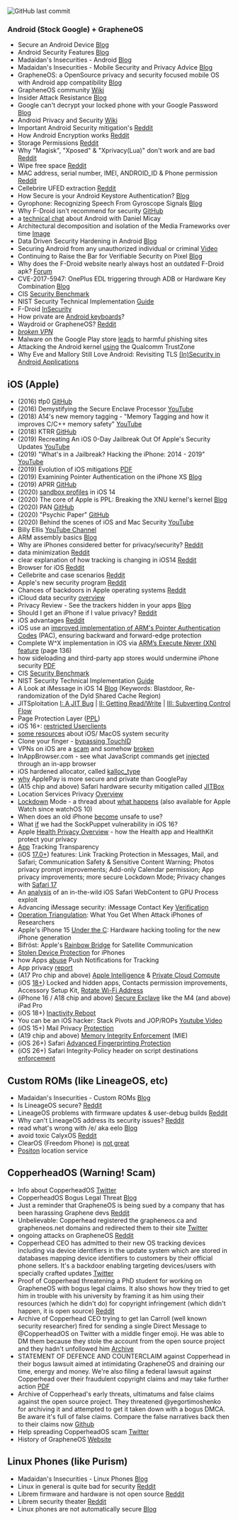 ![GitHub last commit](https://img.shields.io/github/last-commit/beerisgood/Mobile_Security?label=last%20update%3A&style=flat-square)


### Android (Stock Google) + GrapheneOS

 - Secure an Android Device [Blog](https://source.android.com/security)
 - Android Security Features [Blog](https://source.android.com/security/features)
 - Madaidan's Insecurities - Android [Blog](https://madaidans-insecurities.github.io/android.html)
 - Madaidan's Insecurities - Mobile Security and Privacy Advice [Blog](https://madaidans-insecurities.github.io/security-privacy-advice.html#mobile-os)
 - GrapheneOS: a OpenSource privacy and security focused mobile OS with Android app compatibility [Blog](https://grapheneos.org/)
 - GrapheneOS community [Wiki](https://hub.libranet.de/wiki/graphene-os/wiki/Home)
 - Insider Attack Resistance [Blog](https://android-developers.googleblog.com/2018/05/insider-attack-resistance.html)
 - Google can't decrypt your locked phone with your Google Password [Blog](https://support.google.com/android/answer/7663172?hl=en&visit_id=637368692303073503-4208188940&rd=1)
 - Android Privacy and Security [Wiki](https://hub.libranet.de/wiki/and-priv-sec/wiki/Home)
 - Important Android Security mitigation's [Reddit](https://archive.is/aO9yv)
 - How Android Encryption works [Reddit](https://archive.ph/80M8n)
 - Storage Permissions [Reddit](https://archive.ph/0vfL6)
 - Why "Magisk", "Xposed" & "Xprivacy(Lua)" don't work and are bad [Reddit](https://archive.ph/S3Sd9)
 - Wipe free space [Reddit](https://archive.ph/h4fHa)
 - MAC address, serial number, IMEI, ANDROID_ID & Phone permission [Reddit](https://archive.ph/0UHaZ)
 - Cellebrire UFED extraction [Reddit](https://archive.ph/IpKzL)
 - How Secure is your Android Keystore Authentication? [Blog](https://labs.f-secure.com/blog/how-secure-is-your-android-keystore-authentication/)
 - Gyrophone: Recognizing Speech From Gyroscope Signals [Blog](https://crypto.stanford.edu/gyrophone/)
 - Why F-Droid isn't recommend for security [GitHub](https://github.com/GrapheneOS/os_issue_tracker/issues/341#issuecomment-699903065)
 - a [technical chat](https://github.com/madaidans-insecurities/madaidans-insecurities.github.io/issues/1) about Android with Daniel Micay
 - Architectural decomposition and isolation of the Media Frameworks over time [Image](https://1.bp.blogspot.com/-C2DwwKC4hRk/YBMwj0PQgZI/AAAAAAAADhc/za7j8K7zgTs6SbCK6dox8AjWidxRwPbOwCNcBGAsYHQ/s1122/Image%2B%2523%2B2.png)
 - Data Driven Security Hardening in Android [Blog](https://security.googleblog.com/2021/01/data-driven-security-hardening-in.html)
 - Securing Android from any unauthorized individual or criminal [Video](https://www.youtube.com/watch?v=WvIItxY-BKs&list=PLsoPy7S6vUtF48sOnu40WXUUzL0O9LNsf)
 - Continuing to Raise the Bar for Verifiable Security on Pixel [Blog](https://security.googleblog.com/2021/03/continuing-to-raise-bar-for-verifiable.html)
 - Why does the F-Droid website nearly always host an outdated F-Droid apk? [Forum](https://forum.f-droid.org/t/why-does-the-f-droid-website-nearly-always-host-an-outdated-f-droid-apk/6234/1)
 - CVE-2017-5947: OnePlus EDL triggering through ADB or Hardware Key Combination [Blog](https://alephsecurity.com/vulns/aleph-2017007)
 - CIS [Security Benchmark](https://www.cisecurity.org/benchmark/google_android/)
 - NIST Security Technical Implementation [Guide](https://ncp.nist.gov/checklist/968)
 - F-Droid [InSecurity](https://privsec.dev/posts/android/f-droid-security-issues/)
 - How private are [Android keyboards](https://www.scss.tcd.ie/Doug.Leith/pubs/gboard_kamil.pdf)?
 - Waydroid or GrapheneOS? [Reddit](https://archive.ph/hzvSZ)
 - [*broken VPN*](https://mullvad.net/en/blog/2022/10/10/android-leaks-connectivity-check-traffic/)
 - Malware on the Google Play store [leads](https://www.malwarebytes.com/blog/news/2022/11/malware-on-the-google-play-store-leads-to-harmful-phishing-sites) to harmful phishing sites
 - Attacking the Android kernel [using](https://tamirzb.com/attacking-android-kernel-using-qualcomm-trustzone) the Qualcomm TrustZone
 - Why Eve and Mallory Still Love Android: Revisiting TLS [(In)Security in Android Applications](https://www.usenix.org/conference/usenixsecurity21/presentation/oltrogge)

## iOS (Apple) 

 - (2016) tfp0 [GitHub](https://siguza.github.io/cl0ver/)
 - (2016) Demystifying the Secure Enclave Processor [YouTube](https://www.youtube.com/watch?v=7UNeUT_sRos)
 - (2018) A14's new memory tagging - "Memory Tagging and how it improves C/C++ memory safety" [YouTube](https://www.youtube.com/watch?v=lLEcbXidK2o)
 - (2018) KTRR [GitHub](https://siguza.github.io/KTRR/)
 - (2019) Recreating An iOS 0-Day Jailbreak Out Of Apple's Security Updates [YouTube](https://www.youtube.com/watch?v=p512McKXukU)
 - (2019) "What's in a Jailbreak? Hacking the iPhone: 2014 - 2019" [YouTube](https://www.youtube.com/watch?v=31azOpD7DmI)
 - (2019) Evolution of iOS mitigations [PDF](https://github.com/ssd-secure-disclosure/typhooncon2019/blob/master/Siguza%20-%20Mitigations.pdf)
 - (2019) Examining Pointer Authentication on the iPhone XS [Blog](https://googleprojectzero.blogspot.com/2019/02/examining-pointer-authentication-on.html)
 - (2019) APRR [GitHub](https://siguza.github.io/APRR/)
 - (2020) [sandbox profiles](https://archive.is/FVLMH) in iOS 14
 - (2020) The core of Apple is PPL: Breaking the XNU kernel's kernel [Blog](https://googleprojectzero.blogspot.com/2020/07/the-core-of-apple-is-ppl-breaking-xnu.html)
 - (2020) PAN [GitHub](https://siguza.github.io/PAN/)
 - (2020) "Psychic Paper" [GitHub](https://siguza.github.io/psychicpaper/)
 - (2020) Behind the scenes of iOS and Mac Security [YouTube](https://www.youtube.com/watch?v=3byNNUReyvE)
 - Billy Ellis [YouTube Channel](https://www.youtube.com/c/BillyEllis/)
 - ARM assembly basics [Blog](https://azeria-labs.com/writing-arm-assembly-part-1/)
 - Why are iPhones considered better for privacy/security? [Reddit](https://archive.ph/zgZBG)
 - data minimization [Reddit](https://archive.ph/5zJt5)
 - clear explanation of how tracking is changing in iOS14 [Reddit](https://archive.ph/XN739)
 - Browser for iOS [Reddit](https://archive.ph/QlfIz)
 - Cellebrite and case scenarios [Reddit](https://archive.ph/UlEuC)
 - Apple's new security program [Reddit](https://archive.ph/Q3qbO)
 - Chances of backdoors in Apple operating systems [Reddit](https://archive.ph/agxgh)
 - iCloud data security [overview](https://support.apple.com/HT202303)
 - Privacy Review - See the trackers hidden in your apps [Blog](https://privacyreview.co/)
 - Should I get an iPhone if I value privacy? [Reddit](https://archive.ph/2NEUH)
 - iOS advantages [Reddit](https://archive.ph/2V8Ik)
 - iOS use an [improved implementation of ARM's Pointer Authentication Codes](https://developer.apple.com/documentation/security/preparing-your-app-to-work-with-pointer-authentication) (PAC), ensuring backward and forward-edge protection
 - Complete W^X implementation in iOS via [ARM’s Execute Never (XN) feature](https://help.apple.com/pdf/security/en_US/apple-platform-security-guide.pdf) (page 136)
 - how sideloading and third-party app stores would undermine iPhone security [PDF](https://www.apple.com/privacy/docs/Building_a_Trusted_Ecosystem_for_Millions_of_Apps.pdf)
 - CIS [Security Benchmark](https://www.cisecurity.org/benchmark/apple_ios/)
 - NIST Security Technical Implementation [Guide](https://ncp.nist.gov/repository?sortBy=modifiedDate%7Cdesc&keyword=iOS)
 - A Look at iMessage in iOS 14 [Blog](https://googleprojectzero.blogspot.com/2021/01/a-look-at-imessage-in-ios-14.html) (Keywords: Blastdoor, Re-randomization of the Dyld Shared Cache Region)
 - JITSploitation [I: A JIT Bug](https://googleprojectzero.blogspot.com/2020/09/jitsploitation-one.html) | [II: Getting Read/Write](https://googleprojectzero.blogspot.com/2020/09/jitsploitation-two.html) | [III: Subverting Control Flow](https://googleprojectzero.blogspot.com/2020/09/jitsploitation-three.html)
 - Page Protection Layer ([PPL](https://support.apple.com/guide/security/operating-system-integrity-sec8b776536b/1/web/1#sec314c3af61))
 - iOS 16+: [restricted Userclients](https://saaramar.github.io/ios16_restricted_iouserclients/)
 - [some resources](https://github.com/houjingyi233/macOS-iOS-system-security) about iOS/ MacOS system security
 - Clone your finger - [bypassing TouchID](https://wojciechregula.blog/post/clone-you-finger-bypassing-touchid/)
 - VPNs on iOS are a [scam](https://www.michaelhorowitz.com/VPNs.on.iOS.are.scam.php) and somehow [broken](https://archive.is/CaFL2)
 - InAppBrowser.com - see what JavaScript commands get [injected](https://krausefx.com/blog/announcing-inappbrowsercom-see-what-javascript-commands-get-executed-in-an-in-app-browser) through an in-app browser
 - iOS hardened allocator, called [kalloc_type](https://security.apple.com/blog/towards-the-next-generation-of-xnu-memory-safety/)
 - [why](https://web.archive.org/web/20230713190731/https://twitter.com/bytebytego/status/1583331309094510593) ApplePay is more secure and private than GooglePay
 - (A15 chip and above) Safari hardware security mitigation called [JITBox](https://www.youtube.com/watch?v=8mQAYeozl5I&t=635s)
 - Location Services Privacy [Overview](https://www.apple.com/privacy/docs/Location_Services_White_Paper_Nov_2019.pdf)
 - [Lockdown](https://support.apple.com/HT212650) Mode - a thread about [what happens](https://infosec.exchange/@eingfoan/110048946958208752#) (also available for Apple Watch since watchOS 10)
 - When does an old iPhone [become](https://www.intego.com/mac-security-blog/when-does-an-old-iphone-become-unsafe-to-use/) unsafe to use?
 - What [if](https://security.apple.com/blog/what-if-we-had-sockpuppet-in-ios16/) we had the SockPuppet vulnerability in iOS 16?
 - Apple [Health Privacy Overview](https://www.apple.com/ios/health/pdf/Health_Privacy_White_Paper_May_2023.pdf) - how the Health app and HealthKit protect your privacy
 - [App](https://support.apple.com/HT212025) Tracking Transparency
 - (iOS [17.0+](https://www.apple.com/ios/ios-17/pdf/iOS_All_New_Features.pdf)) features: Link Tracking Protection in Messages, Mail, and Safari; Communication Safety & Sensitive Content Warning; Photos privacy prompt improvements; Add-only Calendar permission; App privacy improvements; more secure Lockdown Mode; Privacy changes with [Safari 17](https://cunderwood.dev/2023/06/09/privacy-changes-coming-to-safari-17/)
 - An [analysis](https://googleprojectzero.blogspot.com/2023/10/an-analysis-of-an-in-the-wild-ios-safari-sandbox-escape.html) of an in-the-wild iOS Safari WebContent to GPU Process exploit
 - Advancing iMessage security: iMessage Contact Key [Verification](https://security.apple.com/blog/imessage-contact-key-verification)
 - [Operation Triangulation](https://media.ccc.de/v/37c3-11859-operation_triangulation_what_you_get_when_attack_iphones_of_researchers): What You Get When Attack iPhones of Researchers
 - Apple's iPhone 15 [Under the C](https://media.ccc.de/v/37c3-12074-apple_s_iphone_15_under_the_c): Hardware hacking tooling for the new iPhone generation
 - Bifröst: Apple's [Rainbow Bridge](https://media.ccc.de/v/37c3-11948-bifrost_apple_s_rainbow_bridge_for_satellite_communication) for Satellite Communication
 - [Stolen Device Protection](https://support.apple.com/HT212510) for iPhones
 - how Apps [abuse](https://www.youtube.com/watch?v=4ZPTjGG9t7s) Push Notifications for Tracking
 - App privacy [report](https://support.apple.com/102188)
 - (A17 Pro chip and above) [Apple Intelligence](https://www.apple.com/apple-intelligence/) & [Private Cloud Compute](https://security.apple.com/blog/private-cloud-compute/)
 - (iOS [18+](https://www.apple.com/newsroom/2024/06/apple-extends-its-privacy-leadership-with-new-updates-across-its-platforms/)) Locked and hidden apps, Contacts permission improvements, Accessory Setup Kit, [Rotate Wi-Fi Address](https://www.macrumors.com/2024/06/10/ios-18-rotate-wifi-address/)
 - (iPhone 16 / A18 chip and above) [Secure Exclave](https://mastodon.social/@_inside/112552696723119626) like the M4 (and above) iPad Pro
 - (iOS 18+) [Inactivity Reboot](https://naehrdine.blogspot.com/2024/11/reverse-engineering-ios-18-inactivity.html)
 - You can be an iOS hacker: Stack Pivots and JOP/ROPs [Youtube Video](https://www.youtube.com/watch?v=2f9KQIL5jFs)
 - (iOS 15+) Mail Privacy [Protection](https://support.apple.com/guide/iphone/iphf084865c7/ios)
 - (A19 chip and above) [Memory Integrity Enforcement](https://security.apple.com/blog/memory-integrity-enforcement) (MIE)
 - (iOS 26+) Safari [Advanced Fingerprinting Protection](https://www.apple.com/os/pdf/All_New_Features_iOS_26_Sept_2025.pdf)
 - (iOS 26+) Safari Integrity-Policy header on script destinations [enforcement](https://webkit.org/blog/17333/webkit-features-in-safari-26-0/#security)



## Custom ROMs (like LineageOS, etc)

 - Madaidan's Insecurities - Custom ROMs [Blog](https://madaidans-insecurities.github.io/android.html#custom-roms)
 - Is LineageOS secure? [Reddit](https://archive.ph/kNRHK)
 - LineageOS problems with firmware updates & user-debug builds [Reddit](https://archive.ph/ZtE8N)
 - Why can't LineageOS address its security issues? [Reddit](https://archive.ph/ocOk5)
 - read what's wrong with /e/ aka eelo [Blog](https://ewwlo.void.partidopirata.com.ar/)
 - avoid toxic CalyxOS [Reddit](https://archive.ph/n2y4m)
 - ClearOS (Freedom Phone) is [not great](https://mjg59.dreamwidth.org/59479.html)
 - [Positon](https://grapheneos.org/articles/positon-location-service#positon-location-service) location service
 

## CopperheadOS (**Warning! Scam**)

- Info about CopperheadOS [Twitter](https://archive.is/rRrVI)
- CopperheadOS Bogus Legal Threat [Blog](https://renlord.com/posts/2020-03-25-copperheados-legal-threat/)
- Just a reminder that GrapheneOS is being sued by a company that has been harassing Graphene devs [Reddit](https://archive.ph/XlH5K)
- Unbelievable: Copperhead registered the grapheneos.ca and grapheneos.net domains and redirected them to their site [Twitter](https://archive.is/VFN1u)
- ongoing attacks on GrapheneOS [Reddit](https://archive.is/rRrVI)
- Copperhead CEO has admitted to their new OS tracking devices including via device identifiers in the update system which are stored in databases mapping device identifiers to customers by their official phone sellers. It's a backdoor enabling targeting devices/users with specially crafted updates [Twitter](https://archive.is/uULWl)
- Proof of Copperhead threatening a PhD student for working on GrapheneOS with bogus legal claims. It also shows how they tried to get him in trouble with his university by framing it as him using their resources (which he didn't do) for copyright infringement (which didn't happen, it is open source) [Reddit](https://archive.ph/fhGQT)
- Archive of Copperhead CEO trying to get Ian Carroll (well known security researcher) fired for sending a single Direct Message to @CopperheadOS on Twitter with a middle finger emoji. He was able to DM them because they stole the account from the open source project and they hadn't unfollowed him [Archive](https://archive.is/k6Xxg)
- STATEMENT OF DEFENCE AND COUNTERCLAIM against Copperhead in their bogus lawsuit aimed at intimidating GrapheneOS and draining our time, energy and money. We're also filing a federal lawsuit against Copperhead over their fraudulent copyright claims and may take further action [PDF](https://grapheneos.org/legal/Micay_%20Copperhead_%20Statement%20of%20Defendant%20and%20Counterclaim.pdf)
- Archive of Copperhead's early threats, ultimatums and false claims against the open source project. They threatened @yegortimoshenko for archiving it and attempted to get it taken down with a bogus DMCA. Be aware it's full of false claims. Compare the false narratives back then to their claims now [Github](https://github.com/yegortimoshenko/copperhead-takeover/)
- Help spreading CopperheadOS scam [Twitter](https://archive.is/vPNem)
- History of GrapheneOS [Website](https://grapheneos.org/#history)
 

## Linux Phones (like Purism)

 - Madaidan's Insecurities - Linux Phones [Blog](https://madaidans-insecurities.github.io/linux-phones.html)
 - Linux in general is quite bad for security [Reddit](https://archive.ph/pEUKF)
 - Librem firmware and hardware is not open source [Reddit](https://archive.ph/v3Z6M)
 - Librem security theater [Reddit](https://archive.ph/fvgeZ)
 - Linux phones are not automatically secure [Blog](https://tuxphones.com/linux-mobile-devices-are-not-inherently-secure/)

